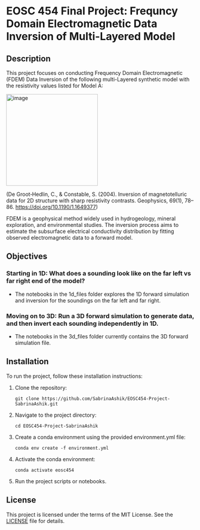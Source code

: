 # EOSC 454 Final Project: Frequncy Domain Electromagnetic Data Inversion of Multi-Layered Model

## Description

This project focuses on conducting Frequency Domain Electromagnetic (FDEM) Data Inversion of the following  multi-Layered synthetic model with the resistivity values listed for Model A:

<img width="245" alt="image" src="https://github.com/SabrinaAshik/EOSC454-Project-SabrinaAshik/assets/70414346/aa39796a-020f-413b-8bba-9faf54f8a7c0">

(De Groot‐Hedlin, C., & Constable, S. (2004). Inversion of magnetotelluric data for 2D structure with sharp resistivity contrasts. Geophysics, 69(1), 78–86. https://doi.org/10.1190/1.1649377)

FDEM is a geophysical method widely used in hydrogeology, mineral exploration, and environmental studies. The inversion process aims to estimate the subsurface electrical conductivity distribution by fitting observed electromagnetic data to a forward model.

## Objectives
### Starting in 1D: What does a sounding look like on the far left vs far right end of the model?
- The notebooks in the 1d_files folder explores the 1D forward simulation and inversion for the soundings on the far left and far right.
### Moving on to 3D: Run a 3D forward simulation to generate data, and then invert each sounding independently in 1D.
- The notebooks in the 3d_files folder currently contains the 3D forward simulation file.

## Installation

To run the project, follow these installation instructions:

1. Clone the repository:

    ```
    git clone https://github.com/SabrinaAshik/EOSC454-Project-SabrinaAshik.git
    ```

2. Navigate to the project directory:

    ```
    cd EOSC454-Project-SabrinaAshik
    ```

3. Create a conda environment using the provided environment.yml file:

    ```
    conda env create -f environment.yml
    ```

4. Activate the conda environment:

    ```
    conda activate eosc454
    ```

5. Run the project scripts or notebooks.

## License

This project is licensed under the terms of the MIT License. See the [LICENSE](LICENSE) file for details.

